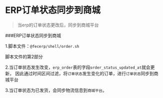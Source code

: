 ERP订单状态同步到商城
============

> 当erp的订单状态更改后，同步到商城平台

###ERP订单状态同步到商城


1.脚本文件：`@fecerp/shell/order.sh `

脚本文件的第2部分


2.当订单状态发生改变，`erp_order`表的字段`order_status_updated_at`就会更新，
因此通过时间区间过滤，将`订单状态`发生变化的订单，进行`订单状态`同步到商城平台

3.当订单状态为已发货，会同步物流信息到`商城平台`。






